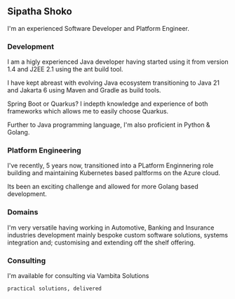 ## Sipatha Shoko

I'm an experienced Software Developer and Platform Engineer.

### Development

I am a higly experienced Java developer having started using it from version 1.4 and J2EE 2.1 using the ant build tool.

I have kept abreast with evolving Java ecosystem transitioning to Java 21 and Jakarta 6 using Maven and Gradle as build tools.

Spring Boot or Quarkus? I indepth knowledge and experience of both frameworks which allows me to easily choose Quarkus.

Further to Java programming language, I'm also proficient in Python & Golang.

### Platform Engineering

I've recently, 5 years now, transitioned into a PLatform Enginnering role building and maintaining Kubernetes based paltforms on the Azure cloud.

Its been an exciting challenge and allowed for more Golang based development.

### Domains

I'm very versatile having working in Automotive, Banking and Insurance industries development mainly bespoke custom software solutions, systems integration and; customising and extending off the shelf offering.

### Consulting

I'm available for consulting via Vambita Solutions

`practical solutions, delivered`
